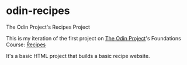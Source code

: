 # odin-recipes
The Odin Project's Recipes Project

This is my iteration of the first project on [The Odin Project](http://theodinproject.com)'s Foundations Course: [Recipes](https://www.theodinproject.com/lessons/foundations-recipes)

It's a basic HTML project that builds a basic recipe website.